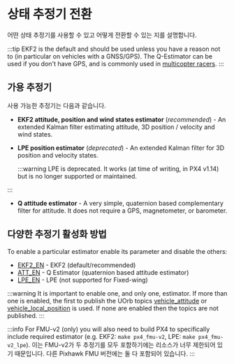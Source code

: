 # 상태 추정기 전환

어떤 상태 추정기를 사용할 수 있고 어떻게 전환할 수 있는 지를 설명합니다.

:::tip
EKF2 is the default and should be used unless you have a reason not to (in particular on vehicles with a GNSS/GPS).
The Q-Estimator can be used if you don't have GPS, and is commonly used in [multicopter racers](../config_mc/racer_setup.md).
:::

## 가용 추정기

사용 가능한 추정기는 다음과 같습니다.

- **EKF2 attitude, position and wind states estimator** (_recommended_) - An extended Kalman filter estimating attitude, 3D position / velocity and wind states.

- **LPE position estimator** (_deprecated_) - An extended Kalman filter for 3D position and velocity states.

  :::warning
  LPE is deprecated.
  It works (at time of writing, in PX4 v1.14) but is no longer supported or maintained.

:::

- **Q attitude estimator** - A very simple, quaternion based complementary filter for attitude.
  It does not require a GPS, magnetometer, or barometer.
  <!-- Q estimator is supported (at time of writing in PX4 v1.14). Test added in PX4-Autopilot/pull/21922 -->

## 다양한 추정기 활성화 방법

<!-- Changed in https://github.com/PX4/PX4-Autopilot/pull/22567 after v1.14 -->

To enable a particular estimator enable its parameter and disable the others:

- [EKF2_EN](../advanced_config/parameter_reference.md#EKF2_EN) - EKF2 (default/recommended)
- [ATT_EN](../advanced_config/parameter_reference.md#ATT_EN) - Q Estimator (quaternion based attitude estimator)
- [LPE_EN](../advanced_config/parameter_reference.md#LPE_EN) - LPE (not supported for Fixed-wing)

:::warning
It is important to enable one, and only one, estimator.
If more than one is enabled, the first to publish the UOrb topics [vehicle_attitude](../msg_docs/VehicleAttitude.md) or [vehicle_local_position](../msg_docs/VehicleLocalPosition.md) is used.
If none are enabled then the topics are not published.
:::

:::info
For FMU-v2 (only) you will also need to build PX4 to specifically include required estimator (e.g. EKF2: `make px4_fmu-v2`, LPE: `make px4_fmu-v2_lpe`).
이는 FMU-v2가 두 추정기를 모두 포함하기에는 리소스가 너무 제한되어 있기 때문입니다.
다른 Pixhawk FMU 버전에는 둘 다 포함되어 있습니다.
:::
